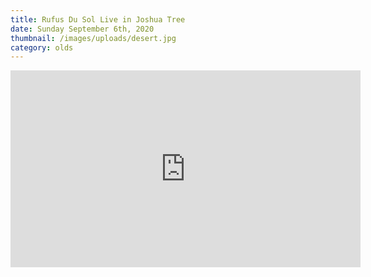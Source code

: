 ```yaml
---
title: Rufus Du Sol Live in Joshua Tree
date: Sunday September 6th, 2020
thumbnail: /images/uploads/desert.jpg
category: olds
---
```


<iframe width="560" height="315" src="https://www.youtube.com/embed/Zy4KtD98S2c" frameborder="0" allow="accelerometer; autoplay; encrypted-media; gyroscope; picture-in-picture" allowfullscreen></iframe>